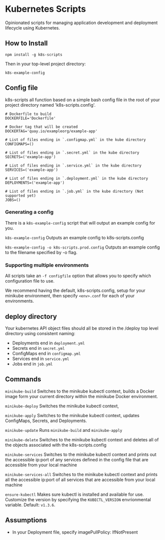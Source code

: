 # Kubernetes Scripts

Opinionated scripts for managing application development and deployment lifecycle using Kubernetes.

## How to Install

```
npm install -g k8s-scripts
```

Then in your top-level project directory:
```
k8s-example-config
```

## Config file

k8s-scripts all function based on a simple bash config file in the root of your project directory named 'k8s-scripts.config'.

```
# Dockerfile to build
DOCKERFILE='Dockerfile'

# Docker tag that will be created
DOCKERTAG='quay.io/exampleorg/example-app'

# List of files ending in `.configmap.yml` in the kube directory
CONFIGMAPS=()

# List of files ending in `.secret.yml` in the kube directory
SECRETS=('example-app')

# List of files ending in `.service.yml` in the kube directory
SERVICES=('example-app')

# List of files ending in `.deployment.yml` in the kube directory
DEPLOYMENTS=('example-app')

# List of files ending in `.job.yml` in the kube directory (Not supported yet)
JOBS=()
```

### Generating a config

There is a `k8s-example-config` script that will output an example config for you.

`k8s-example-config`
Outputs an example config to k8s-scripts.config

`k8s-example-config -o k8s-scripts.prod.config`
Outputs an example config to the filename specified by -o flag.

### Supporting multiple environments

All scripts take an `-f configfile` option that allows you to specify which configuration file to use.

We recommend having the default, k8s-scripts.config, setup for your minikube environment, then
specify `<env>.conf` for each of your environments.

## deploy directory

Your kubernetes API object files should all be stored in the /deploy top level directory using consistent naming:

* Deployments end in `deployment.yml`
* Secrets end in `secret.yml`
* ConfigMaps end in `configmap.yml`
* Services end in `service.yml`
* Jobs end in `job.yml`

## Commands

`minikube-build`
Switches to the minikube kubectl context, builds a Docker image form your current directory within the minikube Docker environment.

`minikube-deploy`
Switches the minikube kubectl context,

`minikube-apply`
Switches to the minikube kubectl context, updates
ConfigMaps, Secrets, and Deployments.

`minikube-update`
Runs `minikube-build` and `minikube-apply`

`minikube-delete`
Switches to the minikube kubectl context and deletes
all of the objects associated with the k8s-scripts.config

`minikube-services`
Switches to the minikube kubectl context and prints out the accessible ip:port
of any services defined in the config file that are accessible from your local machine

`minikube-services-all`
Switches to the minikube kubectl context and prints all the accessible ip:port
of all services that are accessible from your local machine

`ensure-kubectl`
Makes sure kubectl is installed and available for use. Customize the version
by specifying the `KUBECTL_VERSION` envrionmental variable. Default: `v1.3.6`.

## Assumptions

* In your Deployment file, specify imagePullPolicy: IfNotPresent
